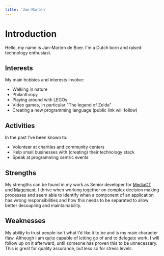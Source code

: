 ```yaml
---
title: 'Jan-Marten'
---
```

# Introduction

Hello, my name is Jan-Marten de Boer. I'm a Dutch born and raised technology
enthusiast.

## Interests

My main hobbies and interests involve:

- Walking in nature
- Philanthropy
- Playing around with LEGOs
- Video games, in particular "The legend of Zelda"
- Creating a new programming language (public link will follow)

## Activities

In the past I've been known to:

- Volunteer at charities and community centers
- Help small businesses with (creating) their technology stack
- Speak at programming centric events

## Strengths

My strengths can be found in my work as Senior developer for
[MediaCT](https://www.mediact.com/team) and
[Magement](https://www.magement.com/company).
I thrive when working together on complex decision making processes and seem
able to identify when a component of an application has wrong responsibilities
and how this needs to be separated to allow better decoupling and maintainability.

## Weaknesses

My ability to trust people isn't what I'd like it to be and is my main character
flaw. Although I am quite capable of letting go of and to delegate work, I will
follow up on it afterward, until someone has proven this to be unnecessary.
This is great for quality assurance, but less so for stress levels.
